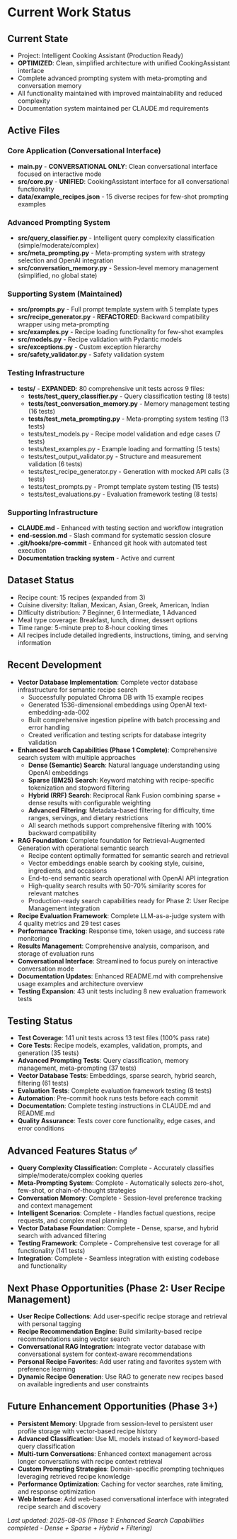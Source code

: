# Current Work Status

## Current State
- Project: Intelligent Cooking Assistant (Production Ready)
- **OPTIMIZED**: Clean, simplified architecture with unified CookingAssistant interface
- Complete advanced prompting system with meta-prompting and conversation memory
- All functionality maintained with improved maintainability and reduced complexity
- Documentation system maintained per CLAUDE.md requirements

## Active Files
### Core Application (Conversational Interface)
- **main.py** - **CONVERSATIONAL ONLY**: Clean conversational interface focused on interactive mode
- **src/core.py** - **UNIFIED**: CookingAssistant interface for all conversational functionality
- **data/example_recipes.json** - 15 diverse recipes for few-shot prompting examples

### Advanced Prompting System 
- **src/query_classifier.py** - Intelligent query complexity classification (simple/moderate/complex)
- **src/meta_prompting.py** - Meta-prompting system with strategy selection and OpenAI integration
- **src/conversation_memory.py** - Session-level memory management (simplified, no global state)

### Supporting System (Maintained)
- **src/prompts.py** - Full prompt template system with 5 template types
- **src/recipe_generator.py** - **REFACTORED**: Backward compatibility wrapper using meta-prompting
- **src/examples.py** - Recipe loading functionality for few-shot examples
- **src/models.py** - Recipe validation with Pydantic models
- **src/exceptions.py** - Custom exception hierarchy
- **src/safety_validator.py** - Safety validation system

### Testing Infrastructure
- **tests/** - **EXPANDED**: 80 comprehensive unit tests across 9 files:
  - **tests/test_query_classifier.py** - Query classification testing (8 tests)
  - **tests/test_conversation_memory.py** - Memory management testing (16 tests)  
  - **tests/test_meta_prompting.py** - Meta-prompting system testing (13 tests)
  - tests/test_models.py - Recipe model validation and edge cases (7 tests)
  - tests/test_examples.py - Example loading and formatting (5 tests)
  - tests/test_output_validator.py - Structure and measurement validation (6 tests)
  - tests/test_recipe_generator.py - Generation with mocked API calls (3 tests)
  - tests/test_prompts.py - Prompt template system testing (15 tests)
  - tests/test_evaluations.py - Evaluation framework testing (8 tests)

### Supporting Infrastructure  
- **CLAUDE.md** - Enhanced with testing section and workflow integration
- **end-session.md** - Slash command for systematic session closure
- **.git/hooks/pre-commit** - Enhanced git hook with automated test execution
- **Documentation tracking system** - Active and current

## Dataset Status
- Recipe count: 15 recipes (expanded from 3)
- Cuisine diversity: Italian, Mexican, Asian, Greek, American, Indian
- Difficulty distribution: 7 Beginner, 6 Intermediate, 1 Advanced
- Meal type coverage: Breakfast, lunch, dinner, dessert options
- Time range: 5-minute prep to 8-hour cooking times
- All recipes include detailed ingredients, instructions, timing, and serving information

## Recent Development
- **Vector Database Implementation**: Complete vector database infrastructure for semantic recipe search
  - Successfully populated Chroma DB with 15 example recipes
  - Generated 1536-dimensional embeddings using OpenAI text-embedding-ada-002
  - Built comprehensive ingestion pipeline with batch processing and error handling
  - Created verification and testing scripts for database integrity validation
- **Enhanced Search Capabilities (Phase 1 Complete)**: Comprehensive search system with multiple approaches
  - **Dense (Semantic) Search**: Natural language understanding using OpenAI embeddings
  - **Sparse (BM25) Search**: Keyword matching with recipe-specific tokenization and stopword filtering
  - **Hybrid (RRF) Search**: Reciprocal Rank Fusion combining sparse + dense results with configurable weighting
  - **Advanced Filtering**: Metadata-based filtering for difficulty, time ranges, servings, and dietary restrictions
  - All search methods support comprehensive filtering with 100% backward compatibility
- **RAG Foundation**: Complete foundation for Retrieval-Augmented Generation with operational semantic search
  - Recipe content optimally formatted for semantic search and retrieval
  - Vector embeddings enable search by cooking style, cuisine, ingredients, and occasions
  - End-to-end semantic search operational with OpenAI API integration
  - High-quality search results with 50-70% similarity scores for relevant matches
  - Production-ready search capabilities ready for Phase 2: User Recipe Management integration
- **Recipe Evaluation Framework**: Complete LLM-as-a-judge system with 4 quality metrics and 29 test cases
- **Performance Tracking**: Response time, token usage, and success rate monitoring
- **Results Management**: Comprehensive analysis, comparison, and storage of evaluation runs
- **Conversational Interface**: Streamlined to focus purely on interactive conversation mode
- **Documentation Updates**: Enhanced README.md with comprehensive usage examples and architecture overview
- **Testing Expansion**: 43 unit tests including 8 new evaluation framework tests

## Testing Status
- **Test Coverage**: 141 unit tests across 13 test files (100% pass rate)
- **Core Tests**: Recipe models, examples, validation, prompts, and generation (35 tests)
- **Advanced Prompting Tests**: Query classification, memory management, meta-prompting (37 tests)
- **Vector Database Tests**: Embeddings, sparse search, hybrid search, filtering (61 tests)
- **Evaluation Tests**: Complete evaluation framework testing (8 tests)
- **Automation**: Pre-commit hook runs tests before each commit
- **Documentation**: Complete testing instructions in CLAUDE.md and README.md
- **Quality Assurance**: Tests cover core functionality, edge cases, and error conditions

## Advanced Features Status ✅
- **Query Complexity Classification**: Complete - Accurately classifies simple/moderate/complex cooking queries
- **Meta-Prompting System**: Complete - Automatically selects zero-shot, few-shot, or chain-of-thought strategies
- **Conversation Memory**: Complete - Session-level preference tracking and context management
- **Intelligent Scenarios**: Complete - Handles factual questions, recipe requests, and complex meal planning
- **Vector Database Foundation**: Complete - Dense, sparse, and hybrid search with advanced filtering
- **Testing Framework**: Complete - Comprehensive test coverage for all functionality (141 tests)
- **Integration**: Complete - Seamless integration with existing codebase and functionality

## Next Phase Opportunities (Phase 2: User Recipe Management)
- **User Recipe Collections**: Add user-specific recipe storage and retrieval with personal tagging
- **Recipe Recommendation Engine**: Build similarity-based recipe recommendations using vector search
- **Conversational RAG Integration**: Integrate vector database with conversational system for context-aware recommendations
- **Personal Recipe Favorites**: Add user rating and favorites system with preference learning
- **Dynamic Recipe Generation**: Use RAG to generate new recipes based on available ingredients and user constraints

## Future Enhancement Opportunities (Phase 3+)
- **Persistent Memory**: Upgrade from session-level to persistent user profile storage with vector-based recipe history
- **Advanced Classification**: Use ML models instead of keyword-based query classification  
- **Multi-turn Conversations**: Enhanced context management across longer conversations with recipe context retrieval
- **Custom Prompting Strategies**: Domain-specific prompting techniques leveraging retrieved recipe knowledge
- **Performance Optimization**: Caching for vector searches, rate limiting, and response optimization
- **Web Interface**: Add web-based conversational interface with integrated recipe search and discovery

*Last updated: 2025-08-05 (Phase 1: Enhanced Search Capabilities completed - Dense + Sparse + Hybrid + Filtering)*